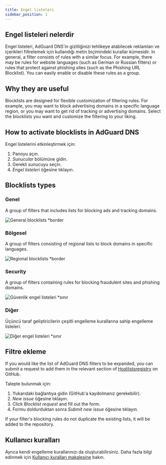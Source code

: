 ```yaml
---
title: Engel listeleri
sidebar_position: 1
---
```


## Engel listeleri nelerdir

Engel listeleri, AdGuard DNS'in gizliliğinizi tehlikeye atabilecek reklamları ve içerikleri filtrelemek için kullandığı metin biçimindeki kurallar kümesidir. In general, a filter consists of rules with a similar focus. For example, there may be rules for website languages (such as German or Russian filters) or rules that protect against phishing sites (such as the Phishing URL Blocklist). You can easily enable or disable these rules as a group.

## Why they are useful

Blocklists are designed for flexible customization of filtering rules. For example, you may want to block advertising domains in a specific language region, or you may want to get rid of tracking or advertising domains. Select the blocklists you want and customize the filtering to your liking.

## How to activate blocklists in AdGuard DNS

Engel listelerini etkinleştirmek için:

1. Panoyu açın.
2. _Sunucular_ bölümüne gidin.
3. Gerekli sunucuyu seçin.
4. _Engel listeleri_ öğesine tıklayın.

## Blocklists types

### Genel

A group of filters that includes lists for blocking ads and tracking domains.

![General blocklists \*border](https://cdn.adtidy.org/content/kb/dns/private/new_dns/blocklists/general.png)

### Bölgesel

A group of filters consisting of regional lists to block domains in specific languages.

![Regional blocklists \*border](https://cdn.adtidy.org/content/kb/dns/private/new_dns/blocklists/regional.png)

### Security

A group of filters containing rules for blocking fraudulent sites and phishing domains.

![Güvenlik engel listeleri \*sınır](https://cdn.adtidy.org/content/kb/dns/private/new_dns/blocklists/security.png)

### Diğer

Üçüncü taraf geliştiricilerin çeşitli engelleme kurallarına sahip engelleme listeleri.

![Diğer engel listeleri \*sınır](https://cdn.adtidy.org/content/kb/dns/private/new_dns/blocklists/other.png)

## Filtre ekleme

If you would like the list of AdGuard DNS filters to be expanded, you can submit a request to add them in the relevant section of [Hostlistsregistry](https://github.com/AdguardTeam/HostlistsRegistry) on GitHub.

Talepte bulunmak için:

1. Yukarıdaki bağlantıya gidin (GitHub'a kaydolmanız gerekebilir).
2. _New issue_ öğesine tıklayın.
3. Click _Blocklist request_ and fill out the form.
4. Formu doldurduktan sonra _Submit new issue_ öğesine tıklayın.

If your filter's blocking rules do not duplicate the existing lists, it will be added to the repository.

## Kullanıcı kuralları

Ayrıca kendi engelleme kurallarınızı da oluşturabilirsiniz.
Daha fazla bilgi edinmek için [Kullanıcı kuralları makalesine](/private-dns/setting-up-filtering/user-rules.md) bakın.
